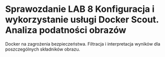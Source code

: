 # Sprawozdanie LAB 8 Konfiguracja i wykorzystanie usługi Docker Scout. Analiza podatności obrazów
Docker na zagrożenia bezpieczeństwa. Filtracja i interpretacja wyników dla
poszczególnych składników obrazu.

